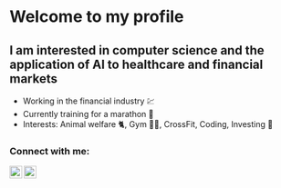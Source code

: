 # Welcome to my profile

## I am interested in computer science and the application of AI to healthcare and financial markets

- Working in the financial industry :chart:
- Currently training for a marathon :running:
- Interests: Animal welfare :cat2:, Gym :weight_lifting_man:, CrossFit, Coding, Investing :money_with_wings:

### Connect with me:

[<img align="left" alt="Lucas749 | YouTube" width="22px" src="https://cdn.jsdelivr.net/npm/simple-icons@v3/icons/youtube.svg" />][youtube]
[<img align="left" alt="Lucas749 | LinkedIn" width="22px" src="https://cdn.jsdelivr.net/npm/simple-icons@v3/icons/linkedin.svg" />][linkedin]


[youtube]: https://www.youtube.com/channel/UCYM8mlFVQxFrdX0Rd7d0aEw
[linkedin]: https://www.linkedin.com/in/lucas-sch/

